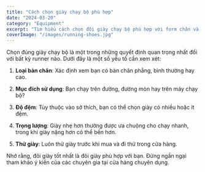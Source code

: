```yaml
---
title: "Cách chọn giày chạy bộ phù hợp"
date: "2024-03-20"
category: "Equipment"
excerpt: "Tìm hiểu cách chọn đôi giày chạy bộ phù hợp với form chân và mục đích sử dụng của bạn."
coverImage: "/images/running-shoes.jpg"
---
```


Chọn đúng giày chạy bộ là một trong những quyết định quan trọng nhất đối với bất kỳ runner nào. Dưới đây là một số yếu tố cần xem xét:

1. **Loại bàn chân**: Xác định xem bạn có bàn chân phẳng, bình thường hay cao.

2. **Mục đích sử dụng**: Bạn chạy trên đường, đường mòn hay trên máy chạy bộ?

3. **Độ đệm**: Tùy thuộc vào sở thích, bạn có thể chọn giày có nhiều hoặc ít đệm.

4. **Trọng lượng**: Giày nhẹ hơn thường được ưa chuộng cho chạy nhanh, trong khi giày nặng hơn có thể bền hơn.

5. **Thử giày**: Luôn thử giày trước khi mua và đi thử trong cửa hàng.

Nhớ rằng, đôi giày tốt nhất là đôi giày phù hợp với bạn. Đừng ngần ngại tham khảo ý kiến của các chuyên gia tại cửa hàng chuyên dụng.
